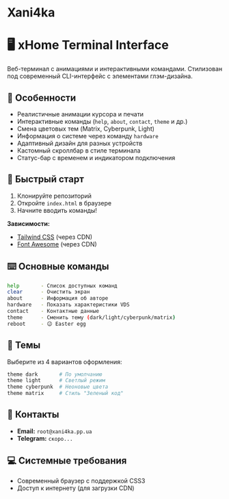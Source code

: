 # Xani4ka
# 🖥️ xHome Terminal Interface

Веб-терминал с анимациями и интерактивными командами. Стилизован под современный CLI-интерфейс с элементами глэм-дизайна.

## 🌟 Особенности
- Реалистичные анимации курсора и печати
- Интерактивные команды (`help`, `about`, `contact`, `theme` и др.)
- Смена цветовых тем (Matrix, Cyberpunk, Light)
- Информация о системе через команду `hardware`
- Адаптивный дизайн для разных устройств
- Кастомный скроллбар в стиле терминала
- Статус-бар с временем и индикатором подключения

## 🚀 Быстрый старт
1. Клонируйте репозиторий
2. Откройте `index.html` в браузере
3. Начните вводить команды!

**Зависимости:**  
- [Tailwind CSS](https://tailwindcss.com) (через CDN)
- [Font Awesome](https://fontawesome.com) (через CDN)

## ⌨️ Основные команды
```bash
help       - Список доступных команд
clear      - Очистить экран
about      - Информация об авторе
hardware   - Показать характеристики VDS
contact    - Контактные данные
theme      - Сменить тему (dark/light/cyberpunk/matrix)
reboot     - 😉 Easter egg
```

## 🎨 Темы
Выберите из 4 вариантов оформления:
```bash
theme dark       # По умолчанию
theme light      # Светлый режим
theme cyberpunk  # Неоновые цвета
theme matrix     # Стиль "Зеленый код"
```

## 📡 Контакты
- **Email:** `root@xani4ka.pp.ua`
- **Telegram:** `скоро...`

## 💻 Системные требования
- Современный браузер с поддержкой CSS3
- Доступ к интернету (для загрузки CDN)


